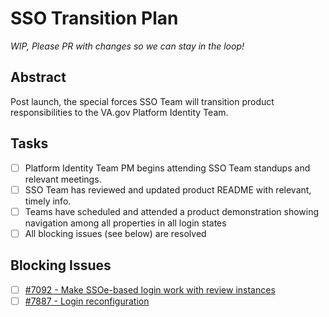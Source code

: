 # SSO Transition Plan

_WIP, Please PR with changes so we can stay in the loop!_

## Abstract

Post launch, the special forces SSO Team will transition product responsibilities to the VA.gov Platform Identity Team.

## Tasks

- [ ] Platform Identity Team PM begins attending SSO Team standups and relevant meetings.
- [ ] SSO Team has reviewed and updated product README with relevant, timely info.
- [ ] Teams have scheduled and attended a product demonstration showing navigation among all properties in all login states
- [ ] All blocking issues (see below) are resolved

## Blocking Issues

- [ ] [#7092 - Make SSOe-based login work with review instances](https://github.com/department-of-veterans-affairs/va.gov-team/issues/7092)
- [ ] [#7887 - Login reconfiguration](https://github.com/department-of-veterans-affairs/va.gov-team/issues/7887)
